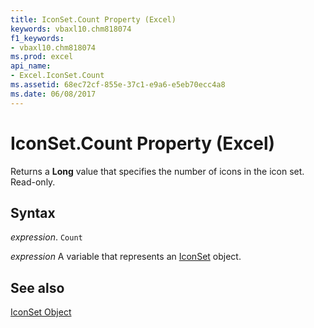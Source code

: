 ```yaml
---
title: IconSet.Count Property (Excel)
keywords: vbaxl10.chm818074
f1_keywords:
- vbaxl10.chm818074
ms.prod: excel
api_name:
- Excel.IconSet.Count
ms.assetid: 68ec72cf-855e-37c1-e9a6-e5eb70ecc4a8
ms.date: 06/08/2017
---
```



# IconSet.Count Property (Excel)

Returns a  **Long** value that specifies the number of icons in the icon set. Read-only.


## Syntax

 _expression_. `Count`

 _expression_ A variable that represents an [IconSet](Excel.IconSet.md) object.


## See also


[IconSet Object](Excel.IconSet.md)

